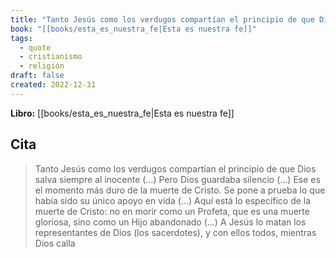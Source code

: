 ```yaml
---
title: "Tanto Jesús como los verdugos compartían el principio de que Dios salva siempre ..."
book: "[[books/esta_es_nuestra_fe|Esta es nuestra fe]]"
tags:
  - quote
  - cristianismo
  - religión
draft: false
created: 2022-12-31
---
```


**Libro:** [[books/esta_es_nuestra_fe|Esta es nuestra fe]]

## Cita
> Tanto Jesús como los verdugos compartían el principio de que Dios salva siempre al inocente (…) Pero Dios guardaba silencio (…) Ese es el momento más duro de la muerte de Cristo. Se pone a prueba lo que había sido su único apoyo en vida (…) Aquí está lo específico de la muerte de Cristo: no en morir como un Profeta, que es una muerte gloriosa, sino como un Hijo abandonado (…) A Jesús lo matan los representantes de Dios (los sacerdotes), y con ellos todos, mientras Dios calla
